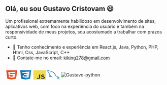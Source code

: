 ## Olá, eu sou Gustavo Cristovam 😃
Um profissional extremamente habilidoso em desenvolvimento de sites, aplicativos web, com foco na experiência do usuário e também na responsividade de meus projetos, sou acostumado a trabalhar com prazos curto.

- 🌱 Tenho conhecimento e experiência em React.js, Java, Python, PHP, Html, Css, JavaScript, C++
- 💬 Contate-me no email: kiking278@gmail.com

 <!-- <div>
  <a href="https://github.com/gustavocristovam">
  <img height="180em" src="https://github-readme-stats.vercel.app/api?username=gustavocristovam&show_icons=true&theme=dracula&include_all_commits=true&count_private=true"/>
  <img height="180em" src="https://github-readme-stats.vercel.app/api/top-langs/?username=gustavocristovam&layout=compact&langs_count=7&theme=dracula"/>
</div> -->
  
 <div style="display: inline_block"><br>
  <img align="center" alt="Gustavo-HTML" height="30" width="40" src="https://raw.githubusercontent.com/devicons/devicon/master/icons/html5/html5-original.svg">
  <img align="center" alt="Gustavo-CSS" height="30" width="40" src="https://raw.githubusercontent.com/devicons/devicon/master/icons/css3/css3-original.svg">
  <img align="center" alt="Gustavo-Js" height="30" width="40" src="https://raw.githubusercontent.com/devicons/devicon/master/icons/javascript/javascript-original.svg">
  <img align="center" alt="Gustavo-MySql" height="30" width="40" src="https://raw.githubusercontent.com/devicons/devicon/master/icons/mysql/mysql-original.svg">
  <img align="center" height="40" width="50" alt="Gustavo-python" src="https://cdn.jsdelivr.net/gh/devicons/devicon/icons/python/python-original-wordmark.svg">         
  


